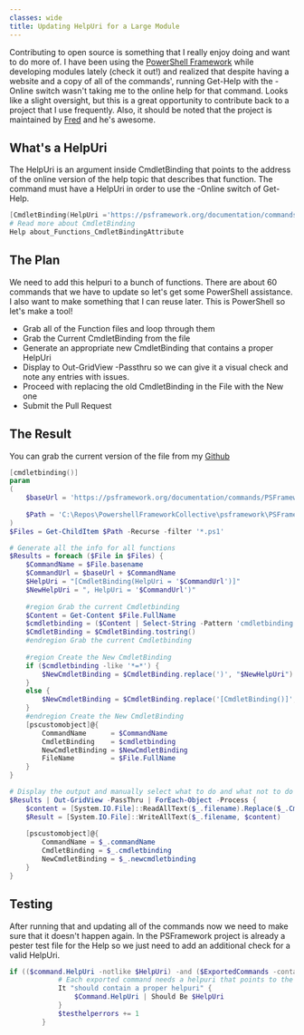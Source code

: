 ```yaml
---
classes: wide
title: Updating HelpUri for a Large Module
---
```

Contributing to open source is something that I really enjoy doing and want to do more of. I have been using the [PowerShell Framework](https://psframework.org) while developing modules lately (check it out!) and realized that despite having a website and a copy of all of the commands', running Get-Help with the -Online switch wasn't taking me to the online help for that command. Looks like a slight oversight, but this is a great opportunity to contribute back to a project that I use frequently. Also, it should be noted that the project is maintained by [Fred](https://twitter.com/FredWeinmann) and he's awesome.

## What's a HelpUri

The HelpUri is an argument inside CmdletBinding that points to the address of the online version of the help topic that describes that function. The command must have a HelpUri in order to use the -Online switch of Get-Help.

```powershell
[CmdletBinding(HelpUri ='https://psframework.org/documentation/commands/PSFramework/Register-PSFConfigValidation')]
# Read more about CmdletBinding
Help about_Functions_CmdletBindingAttribute
```

## The Plan

We need to add this helpuri to a bunch of functions. There are about 60 commands that we have to update so let's get some PowerShell assistance. I also want to make something that I can reuse later. This is PowerShell so let's make a tool!

- Grab all of the Function files and loop through them
- Grab the Current CmdletBinding from the file
- Generate an appropriate new CmdletBinding that contains a proper HelpUri
- Display to Out-GridView -Passthru so we can give it a visual check and note any entries with issues.
- Proceed with replacing the old CmdletBinding in the File with the New one
- Submit the Pull Request

## The Result

You can grab the current version of the file from my [Github](https://github.com/AndrewPla/PowerShell-Toolery-and-Foolery/blob/master/Update-CmdletBinding.ps1)

```powershell
[cmdletbinding()]
param
(
	$baseUrl = 'https://psframework.org/documentation/commands/PSFramework/',
	
	$Path = 'C:\Repos\PowershellFrameworkCollective\psframework\PSFramework\functions'
)
$Files = Get-ChildItem $Path -Recurse -filter '*.ps1'

# Generate all the info for all functions
$Results = foreach ($File in $Files) {
	$CommandName = $File.basename
	$CommandUrl = $baseUrl + $CommandName
	$HelpUri = "[CmdletBinding(HelpUri = '$CommandUrl')]"
	$NewHelpUri = ", HelpUri = '$CommandUrl')"
	
	#region Grab the current Cmdletbinding
	$Content = Get-Content $File.FullName
	$cmdletbinding = ($Content | Select-String -Pattern 'cmdletbinding' | Out-String).trim()
	$CmdletBinding = $CmdletBinding.tostring()
	#endregion Grab the current Cmdletbinding
	
	#region Create the New CmdletBinding
	if ($cmdletbinding -like '*=*') {
		$NewCmdletBinding = $CmdletBinding.replace(')', "$NewHelpUri")
	}
	else {
		$NewCmdletBinding = $CmdletBinding.replace('[CmdletBinding()]', "$HelpUri")
	}
	#endregion Create the New CmdletBinding
	[pscustomobject]@{
		CommandName	     = $CommandName
		CmdletBinding    = $cmdletbinding
		NewCmdletBinding = $NewCmdletBinding
		FileName		 = $File.FullName
	}
}

# Display the output and manually select what to do and what not to do
$Results | Out-GridView -PassThru | ForEach-Object -Process {
	$content = [System.IO.File]::ReadAllText($_.filename).Replace($_.CmdletBinding, $_.newcmdletbinding)
	$Result = [System.IO.File]::WriteAllText($_.filename, $content)
	
	[pscustomobject]@{
		CommandName = $_.commandName
		CmdletBinding = $_.cmdletbinding
		NewCmdletBinding = $_.newcmdletbinding
	}
}
```

## Testing
After running that and updating all of the commands now we need to make sure that it doesn't happen again. In the PSFramework project is already a pester test file for the Help so we just need to add an additional check for a valid HelpUri.

```powershell
if (($command.HelpUri -notlike $HelpUri) -and ($ExportedCommands -contains $commandName)) {
			# Each exported command needs a helpuri that points to the proper url.
			It "should contain a proper helpuri" {
				$Command.HelpUri | Should Be $HelpUri
			}
			$testhelperrors += 1
		}
```